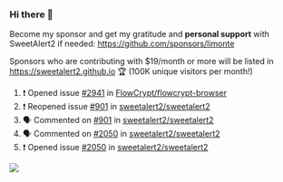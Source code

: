 ### Hi there 👋

Become my sponsor and get my gratitude and **personal support** with SweetAlert2 if needed: https://github.com/sponsors/limonte

Sponsors who are contributing with $19/month or more will be listed in https://sweetalert2.github.io 🏆 (100K unique visitors per month!)

<!--START_SECTION:activity-->
1. ❗️ Opened issue [#2941](https://github.com//FlowCrypt/flowcrypt-browser/issues/2941) in [FlowCrypt/flowcrypt-browser](https://github.com//FlowCrypt/flowcrypt-browser)
2. ❗️ Reopened issue [#901](https://github.com//sweetalert2/sweetalert2/issues/901) in [sweetalert2/sweetalert2](https://github.com//sweetalert2/sweetalert2)
3. 🗣 Commented on [#901](https://github.com//sweetalert2/sweetalert2/issues/901) in [sweetalert2/sweetalert2](https://github.com//sweetalert2/sweetalert2)
4. 🗣 Commented on [#2050](https://github.com//sweetalert2/sweetalert2/issues/2050) in [sweetalert2/sweetalert2](https://github.com//sweetalert2/sweetalert2)
5. ❗️ Opened issue [#2050](https://github.com//sweetalert2/sweetalert2/issues/2050) in [sweetalert2/sweetalert2](https://github.com//sweetalert2/sweetalert2)
<!--END_SECTION:activity-->

![](https://github-readme-stats.vercel.app/api?username=limonte&theme=vue&show_icons=true)

